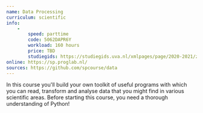 ```yaml
---
name: Data Processing
curriculum: scientific
info:
    -
        speed: parttime
        code: 5062DAPR6Y
        workload: 160 hours
        price: TBD
        studiegids: https://studiegids.uva.nl/xmlpages/page/2020-2021/zoek-vak/vak/79534
online: https://sp.proglab.nl/
sources: https://github.com/spcourse/data
---
```


In this course you'll build your own toolkit of useful programs with which you can read, transform and analyse data that you might find in various scientific areas. Before starting this course, you need a thorough understanding of Python!
